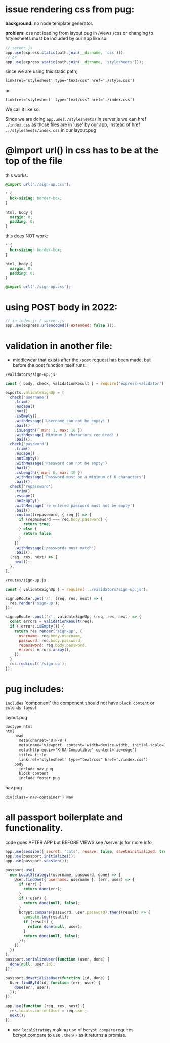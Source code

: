 # issue rendering css from pug:

**background:**
no node template generator.

**problem:**
css not loading from layout.pug in /views
/css or changing to /stylesheets must be included by our app like so:
```js
// server.js
app.use(express.static(path.join(__dirname, 'css')));
// or
app.use(express.static(path.join(__dirname, 'stylesheets')));
```

since we are using this static path;
```html
link(rel='stylesheet' type="text/css" href='./style.css')
```
or
```html
link(rel='stylesheet' type="text/css" href='./index.css')
```

We call it like so.

Since we are doing `app.use(./stylesheets)` in server.js we can href `./index.css` as those files are in 'use' by our app, instead of href `../stylesheets/index.css` in our layout.pug


# @import url() in css has to be at the top of the file

this works:
```css
@import url('./sign-up.css');

* {
  box-sizing: border-box;
}

html, body {
  margin: 0;
  padding: 0;
}
```

this does NOT work:
```css
* {
  box-sizing: border-box;
}

html, body {
  margin: 0;
  padding: 0;
}

@import url('./sign-up.css');
```


# using POST body in 2022:

```js
// in index.js / server.js
app.use(express.urlencoded({ extended: false }));
```


# validation in another file:

- middlewear that exists after the `/post` request has been made, but before the post function itself runs.

`/validators/sign-up.js`
```js
const { body, check, validationResult } = require('express-validator');

exports.validateSignUp = [
  check('username')
    .trim()
    .escape()
    .not()
    .isEmpty()
    .withMessage('Username can not be empty!')
    .bail()
    .isLength({ min: 1, max: 16 })
    .withMessage('Minimum 3 characters required!')
    .bail(),
  check('password')
    .trim()
    .escape()
    .notEmpty()
    .withMessage('Password can not be empty')
    .bail()
    .isLength({ min: 6, max: 16 })
    .withMessage('Password must be a minimum of 6 characters')
    .bail(),
  check('repassword')
    .trim()
    .escape()
    .notEmpty()
    .withMessage('re entered password must not be empty')
    .bail()
    .custom((repassword, { req }) => {
      if (repassword === req.body.password) {
        return true;
      } else {
        return false;
      }
    })
    .withMessage('passwords must match')
    .bail(),
  (req, res, next) => {
    next();
  },
];
```
`/routes/sign-up.js`
```js
const { validateSignUp } = require('../validators/sign-up.js');

signupRouter.get('/', (req, res, next) => {
  res.render('sign-up');
});

signupRouter.post('/', validateSignUp, (req, res, next) => {
  const errors = validationResult(req);
  if (!errors.isEmpty()) {
    return res.render('sign-up', {
      username: req.body.username,
      password: req.body.password,
      repassword: req.body.password,
      errors: errors.array(),
    });
  }
  res.redirect('/sign-up');
});
```


# pug includes:

`includes` 'component' the component should not have `block content` or `extends layout`

layout.pug
```html
doctype html
html
    head
      meta(charset='UTF-8')
      meta(name='viewport' content='width=device-width, initial-scale=1.0')
      meta(http-equiv='X-UA-Compatible' content='ie=edge')
      title= title
      link(rel='stylesheet' type="text/css" href='./index.css')
    body
      include nav.pug
      block content
      include footer.pug
```
nav.pug
```html
div(class='nav-container') Nav
```



# all passport boilerplate and functionality.

code goes AFTER APP but BEFORE VIEWS see /server.js for more info

```js
app.use(session({ secret: 'cats', resave: false, saveUninitialized: true }));
app.use(passport.initialize());
app.use(passport.session());

passport.use(
  new LocalStrategy((username, password, done) => {
    User.findOne({ username: username }, (err, user) => {
      if (err) {
        return done(err);
      }
      if (!user) {
        return done(null, false);
      }
      bcrypt.compare(password, user.password).then((result) => {
        console.log(result);
        if (result) {
          return done(null, user);
        }
        return done(null, false);
      });
    });
  })
);
passport.serializeUser(function (user, done) {
  done(null, user.id);
});

passport.deserializeUser(function (id, done) {
  User.findById(id, function (err, user) {
    done(err, user);
  });
});

app.use(function (req, res, next) {
  res.locals.currentUser = req.user;
  next();
});
```

- `new localStrategy` making use of `bcrypt.compare` requires bcrypt.compare to use `.then()` as it returns a promise.